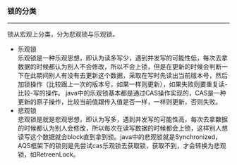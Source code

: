 ### 锁的分类
---
锁从宏观上分类，分为悲观锁与乐观锁。
* 乐观锁<br>
  乐观锁是一种乐观思想，即认为读多写少，遇到并发写的可能性低，每次去拿数据的时候都认为别人不会修改，所以不会上锁，但是在更新的时候会判断一下在此期间别人有没有去更新这个数据，采取在写时先读出当前版本号，然后加锁操作（比较跟上一次的版本号，如果一样则更新），如果失败则要重复读-比较-写的操作。
java中的乐观锁基本都是通过CAS操作实现的，CAS是一种更新的原子操作，比较当前值跟传入值是否一样，一样则更新，否则失败。
* 悲观锁<br>
  悲观锁是就是悲观思想，即认为写多，遇到并发写的可能性高，每次去拿数据的时候都认为别人会修改，所以每次在读写数据的时候都会上锁，这样别人想读写这个数据就会block直到拿到锁。java中的悲观锁就是Synchronized，AQS框架下的锁则是先尝试cas乐观锁去获取锁，获取不到，才会转换为悲观锁，如RetreenLock。
